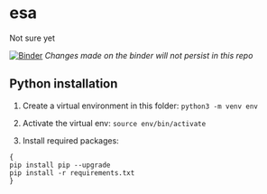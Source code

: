 # esa

Not sure yet

[![Binder](https://mybinder.org/badge_logo.svg)](https://mybinder.org/v2/gh/cchowgule/esa/main?urlpath=%2Fdoc%2Ftree%2Fesa.ipynb)
_Changes made on the binder will not persist in this repo_

## Python installation

1. Create a virtual environment in this folder:
   `python3 -m venv env`

2. Activate the virtual env:
   `source env/bin/activate`

3. Install required packages:

```
{
pip install pip --upgrade
pip install -r requirements.txt
}
```
